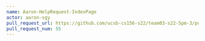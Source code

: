 ```yaml
---
name: Aaron-HelpRequest-IndexPage
actor: aaron-sgy
pull_request_url: https://github.com/ucsb-cs156-s22/team03-s22-5pm-3/pull/55
pull_request_num: 55
---
```

